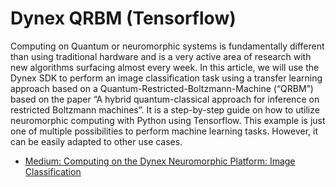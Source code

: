 # Dynex QRBM (Tensorflow)

Computing on Quantum or neuromorphic systems is fundamentally different than using traditional hardware and is a very active area of research with new algorithms surfacing almost every week. In this article, we will use the Dynex SDK to perform an image classification task using a transfer learning approach based on a Quantum-Restricted-Boltzmann-Machine (“QRBM”) based on the paper “A hybrid quantum-classical approach for inference on restricted Boltzmann machines”. It is a step-by-step guide on how to utilize neuromorphic computing with Python using Tensorflow. This example is just one of multiple possibilities to perform machine learning tasks. However, it can be easily adapted to other use cases.

- [Medium: Computing on the Dynex Neuromorphic Platform: Image Classification](https://dynexcoin.medium.com/computing-on-the-dynex-neuromorphic-platform-image-classification-9b880d7ced9c)
